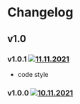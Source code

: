 # Changelog

## v1.0

### v1.0.1 [![11.11.2021](https://img.shields.io/date/1668116972)](https://github.com/d8corp/rollup-plugin-process-env/tree/v1.0.1)

- code style

### v1.0.0 [![10.11.2021](https://img.shields.io/date/1623681775)](https://github.com/d8corp/rollup-plugin-process-env/tree/v1.0.0)


